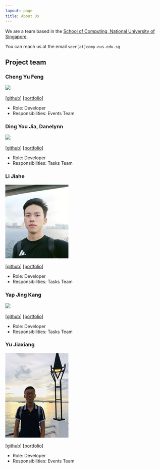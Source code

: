 ```yaml
---
layout: page
title: About Us
---
```


We are a team based in the [School of Computing, National University of Singapore](http://www.comp.nus.edu.sg).

You can reach us at the email `seer[at]comp.nus.edu.sg`

## Project team

### Cheng Yu Feng

<img src="images/yufeng0930.png" width="200px">

[[github](https://github.com/YuFeng0930)]
[[portfolio](team/YuFeng0930.md)]

* Role: Developer
* Responsibilities: Events Team

### Ding You Jia, Danelynn

<img src="images/icelenaugust.png" width="200px">

[[github](http://github.com/icelenaugust)]
[[portfolio](team/johndoe.md)]

* Role: Developer
* Responsibilities: Tasks Team

### Li Jiahe

<img src="images/ljhgab.png" width="200px">

[[github](https://github.com/ljhgab)]
[[portfolio](team/johndoe.md)]

* Role: Developer
* Responsibilities: Tasks Team

### Yap Jing Kang

<img src="images/souluseless.png" width="200px">

[[github](http://github.com/souluseless)]
[[portfolio](team/johndoe.md)]

* Role: Developer
* Responsibilities: Tasks Team

### Yu Jiaxiang

<img src="images/litone01.png" width="200px">

[[github](http://github.com/litone01)]
[[portfolio](team/litone01.md)]

* Role: Developer
* Responsibilities: Events Team

